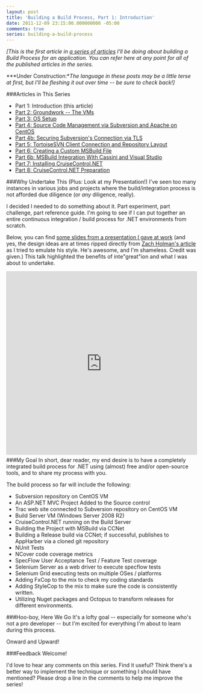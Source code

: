 ```yaml
---
layout: post
title: 'Building a Build Process, Part 1: Introduction'
date: 2011-12-09 23:15:00.000000000 -05:00
comments: true
series: building-a-build-process
---
```



*[This is the first article in [a series of articles](http://skwordpresstoghost.azurewebsites.net/search/label/building%20a%20build%20process) I'll be doing about building a Build Process for an application. You can refer here at any point for all of the published articles in the series.*

***Under Construction:**The language in these posts may be a little terse at first, but I'll be fleshing it out over time -- be sure to check back!]*

###Articles in This Series
* Part 1: Introduction (this article)
* [Part 2: Groundwork -- The VMs](http://skwordpresstoghost.azurewebsites.net/?p=661)
* [Part 3: OS Setup](http://skwordpresstoghost.azurewebsites.net/?p=641)
* [Part 4: Source Code Management via Subversion and Apache on CentOS](http://skwordpresstoghost.azurewebsites.net/?p=631)
* [Part 4b: Securing Subversion's Connection via TLS](http://skwordpresstoghost.azurewebsites.net/?p=601)
* [Part 5: TortoiseSVN Client Connection and Repository Layout](http://skwordpresstoghost.azurewebsites.net/?p=591)
* [Part 6: Creating a Custom MSBuild File](http://skwordpresstoghost.azurewebsites.net/?p=561)
* [Part 6b: MSBuild Integration With Cassini and Visual Studio](http://skwordpresstoghost.azurewebsites.net/?p=511)
* [Part 7: Installing CruiseControl.NET](http://skwordpresstoghost.azurewebsites.net/?p=501)
* [Part 8: CruiseControl.NET Preparation](http://skwordpresstoghost.azurewebsites.net/?p=491)

###Why Undertake This (Plus: Look at my Presentation!)
I've seen too many instances in various jobs and projects where the build/integration process is not afforded due diligence (or *any* diligence, really).

I decided I needed to do something about it. Part experiment, part challenge, part reference guide. I'm going to see if I can put together an entire continuous integration / build process for .NET environments from scratch.

Below, you can find [some slides from a presentation I gave at work](http://www.slideshare.net/SeanKilleen1/integreation) (and yes, the design ideas are at times ripped directly from [Zach Holman's article](http://zachholman.com/posts/slide-design-for-developers/) as I tried to emulate his style. He's awesome, and I'm shameless. Credit was given.) This talk highlighted the benefits of inte"great"ion and what I was about to undertake.

<iframe src="http://www.slideshare.net/slideshow/embed_code/10484958?rel=0" width="595" height="485" frameborder="0" marginwidth="0" marginheight="0" scrolling="no" style="border:1px solid #CCC; border-width:1px 1px 0; margin-bottom:5px; max-width: 100%;" allowfullscreen> </iframe>
###My Goal
In short, dear reader, my end desire is to have a completely integrated build process for .NET using (almost) free and/or open-source tools, and to share my process with you.

The build process so far will include the following:

* Subversion repository on CentOS VM
* An ASP.NET MVC Project Added to the Source control
* Trac web site connected to Subversion repository on CentOS VM
* Build Server VM (Windows Server 2008 R2)
* CruiseControl.NET running on the Build Server
* Building the Project with MSBuild via CCNet
* Building a Release build via CCNet; if successful, publishes to AppHarber via a cloned git repository
* NUnit Tests
* NCover code coverage metrics
* SpecFlow User Acceptance Test / Feature Test coverage
* Selenium Server as a web driver to execute specflow tests
* Selenium Grid executing tests on multiple OSes / platforms
* Adding FxCop to the mix to check my coding standards
* Adding StyleCop to the mix to make sure the code is consistently written.
* Utilizing Nuget packages and Octopus to transform releases for different environments.

###Hoo-boy, Here We Go
It's a lofty goal -- especially for someone who's not a pro developer -- but I'm excited for everything I'm about to learn during this process.

Onward and Upward!

###Feedback Welcome!

I'd love to hear any comments on this series. Find it useful? Think there's a better way to implement the technique or something I should have mentioned? Please drop a line in the comments to help me improve the series!
